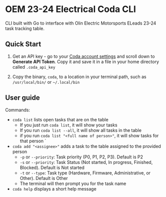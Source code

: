 # OEM 23-24 Electrical Coda CLI

CLI built with Go to interface with Olin Electric Motorsports ELeads 23-24 task tracking table.

## Quick Start
1. Get an API key - go to your [Coda account settings](https://coda.io/account) and scroll down to __Generate API Token__. Copy it and save it in a file in your home directory called `.coda_api_key`

2. Copy the binary, `coda`, to a location in your terminal path, such as `/usr/local/bin/` or `~/.local/bin`

## User guide
Commands:
- `coda list` lists open tasks that are on the table
    - If you just run `coda list`, it will show your tasks
    - If you run `coda list --all`, it will show all tasks in the table
    - if you run `coda list "<full name of person>"`, it will show tasks for that person  `
- `coda add "<assignee>"` adds a task to the table assigned to the provided person
    - `-p` or `--priority`: Task priority (P0, P1, P2, P3). Default is P2
    - `-s` or `--priority`: Task Status (Not started, In progress, Finished, Blocked). Default is Not started
    - `-t` or `--type`: Task type (Hardware, Firmware, Administrative, or Other). Default is Other
    - The terminal will then prompt you for the task name
- `coda help` displays a short help message
